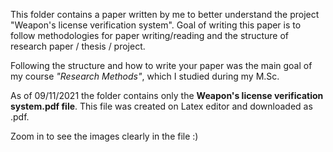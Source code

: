 This folder contains a paper written by me to better understand the project "Weapon's license verification system". Goal of writing this paper is to follow methodologies for paper writing/reading and the structure of research paper / thesis / project.

Following the structure and how to write your paper was the main goal of my course *"Research Methods"*, which I studied during my M.Sc.

As of 09/11/2021 the folder contains only the **Weapon's license verification system.pdf file**. This file was created on Latex editor and downloaded as .pdf.

Zoom in to see the images clearly in the file :)
